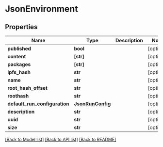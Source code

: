 # JsonEnvironment


## Properties
Name | Type | Description | Notes
------------ | ------------- | ------------- | -------------
**published** | **bool** |  | [optional] 
**content** | **[str]** |  | [optional] 
**packages** | **[str]** |  | [optional] 
**ipfs_hash** | **str** |  | [optional] 
**name** | **str** |  | [optional] 
**root_hash_offset** | **str** |  | [optional] 
**roothash** | **str** |  | [optional] 
**default_run_configuration** | [**JsonRunConfig**](JsonRunConfig.md) |  | [optional] 
**description** | **str** |  | [optional] 
**uuid** | **str** |  | [optional] 
**size** | **str** |  | [optional] 

[[Back to Model list]](../README.md#documentation-for-models) [[Back to API list]](../README.md#documentation-for-api-endpoints) [[Back to README]](../README.md)


